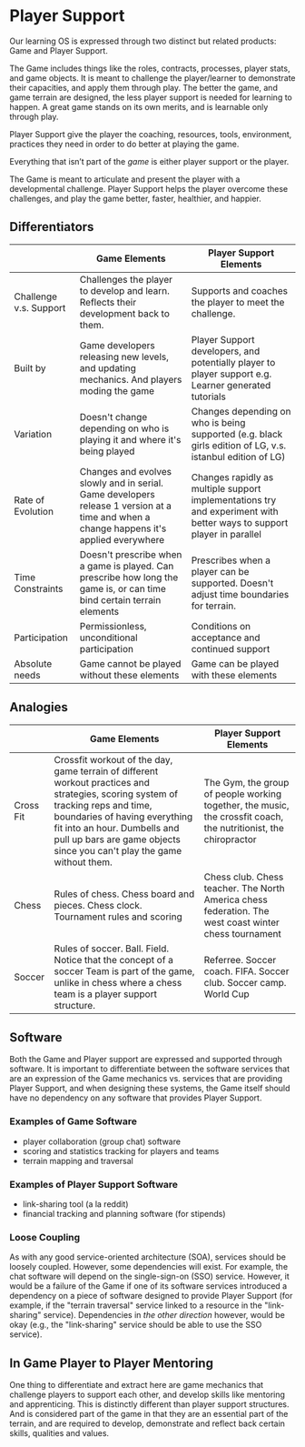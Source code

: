 # Player Support

Our learning OS is expressed through two distinct but related products: Game and Player Support.

The Game includes things like the roles, contracts, processes, player stats, and game objects. It is meant to challenge the player/learner to demonstrate their capacities, and apply them through play. The better the game, and game terrain are designed, the less player support is needed for learning to happen. A great game stands on its own merits, and is learnable only through play.

Player Support give the player the coaching, resources, tools, environment, practices they need in order to do better at playing the game.

Everything that isn’t part of the *game* is either player support or the player.

The Game is meant to articulate and present the player with a developmental challenge. Player Support helps the player overcome these challenges, and play the game better, faster, healthier, and happier.

## Differentiators


|   | Game Elements | Player Support Elements  |
|---|---|---|
| Challenge v.s. Support | Challenges the player to develop and learn. Reflects their development back to them.  | Supports and coaches the player to meet the challenge. |
| Built by | Game developers releasing new levels, and updating mechanics. And players moding the game | Player Support developers, and potentially player to player support e.g. Learner generated tutorials |
| Variation  | Doesn't change depending on who is playing it and where it's being played  | Changes depending on who is being supported (e.g. black girls edition of LG, v.s. istanbul edition of LG)  |
| Rate of Evolution | Changes and evolves slowly and in serial. Game developers release 1 version at a time and when a change happens it's applied everywhere | Changes rapidly as multiple support implementations try and experiment with better ways to support player in parallel |
| Time Constraints  | Doesn't prescribe when a game is played. Can prescribe how long the game is, or can time bind certain terrain elements  | Prescribes when a player can be supported. Doesn't adjust time boundaries for terrain. |
| Participation  | Permissionless, unconditional participation  | Conditions on acceptance and continued support |
| Absolute needs  | Game cannot be played without these elements  | Game can be played with these elements  |

## Analogies

|   | Game Elements | Player Support Elements  |
|---|---|---|
| Cross Fit  | Crossfit workout of the day, game terrain of different workout practices and strategies, scoring system of tracking reps and time, boundaries of having everything fit into an hour. Dumbells and pull up bars are game objects since you can't play the game without them. | The Gym, the group of people working together, the music, the crossfit coach, the nutritionist, the chiropractor  |
| Chess  | Rules of chess. Chess board and pieces. Chess clock. Tournament rules and scoring |  Chess club. Chess teacher. The North America chess federation. The west coast winter chess tournament |
| Soccer | Rules of soccer. Ball. Field. Notice that the concept of a soccer Team is part of the game, unlike in chess where a chess team is a player support structure. | Referree. Soccer coach. FIFA. Soccer club. Soccer camp. World Cup |


## Software

Both the Game and Player support are expressed and supported through software. It is important to differentiate between the software services that are an expression of the Game mechanics vs. services that are providing Player Support, and when designing these systems, the Game itself should have no dependency on any software that provides Player Support.

### Examples of Game Software

- player collaboration (group chat) software
- scoring and statistics tracking for players and teams
- terrain mapping and traversal

### Examples of Player Support Software

- link-sharing tool (a la reddit)
- financial tracking and planning software (for stipends)

### Loose Coupling

As with any good service-oriented architecture (SOA), services should be loosely coupled. However, some dependencies will exist. For example, the chat software will depend on the single-sign-on (SSO) service. However, it would be a failure of the Game if one of its software services introduced a dependency on a piece of software designed to provide Player Support (for example, if the "terrain traversal" service linked to a resource in the "link-sharing" service). Dependencies in _the other direction_ however, would be okay (e.g., the "link-sharing" service should be able to use the SSO service).


## In Game Player to Player Mentoring

One thing to differentiate and extract here are game mechanics that challenge players to support each other, and develop skills like mentoring and apprenticing. This is distinctly different than player support structures. And is considered part of the game in that they are an essential part of the terrain, and are required to develop, demonstrate and reflect back certain skills, qualities and values.
